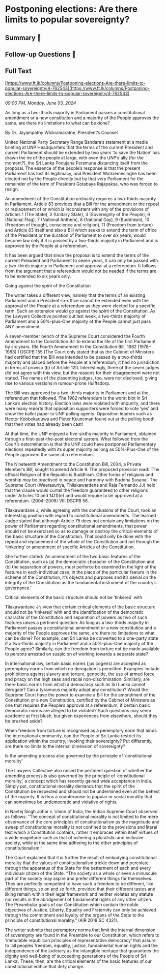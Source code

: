 # Postponing elections: Are there limits to popular sovereignty?

## Summary 🤖



## Follow-up Questions 🤖



## Full Text

[https://www.ft.lk/columns/Postponing-elections-Are-there-limits-to-popular-sovereignty/4-762543](https://www.ft.lk/columns/Postponing-elections-Are-there-limits-to-popular-sovereignty/4-762543)

*09:00 PM, Monday, June 03, 2024*

As long as a two-thirds majority in Parliament passes a constitutional amendment or a new constitution and a majority of the People approves the same, are there no limitations to what can be done?

By Dr. Jayampathy Wickramaratne, President’s Counsel

United National Party Secretary Range Bandara’s statement at a media briefing at UNP Headquarters that the terms of the current President and current Parliament should be extended by two years ‘to save the Nation’ has drawn the ire of the people at large, with even the UNP’s ally (for the moment?), the Sri Lanka Podujana Peramuna distancing itself from the proposal. The essence of the people’s response is that the present Parliament has lost its legitimacy, and President Wickremesinghe has been elected not by the People directly but by that very Parliament for the remainder of the term of President Gotabaya Rajapaksa, who was forced to resign.

An amendment of the Constitution ordinarily requires a two-thirds majority in Parliament. Article 83 provides that a Bill for the amendment or the repeal or replacement of or which is inconsistent with any of the provisions of Articles 1 (The State), 2 (Unitary State), 3 (Sovereignty of the People), 6 (National Flag), 7 (National Anthem), 8 (National Day), 9 (Buddhism), 10 (Freedom of thought, conscience and religion), 11 (Freedom from torture) and Article 83 itself and also a Bill which seeks to extend the term of office of the President or the duration of Parliament to over six years, would become law only if it is passed by a two-thirds majority in Parliament and is approved by the People at a referendum.

It has been argued that since the proposal is to extend the terms of the current President and Parliament to seven years, it can only be passed with a two-thirds majority in Parliament and approval at a referendum. It follows from the argument that a referendum would not be needed if the terms are to be extended to six years only.

Going against the spirit of the Constitution

The writer takes a different view, namely that the terms of an existing Parliament and a President-in-office cannot be extended even with the approval of the People at a referendum as they were elected for a specific term. Such an extension would go against the spirit of the Constitution. As the Lawyers Collective pointed out last week, a two-thirds majority of Parliament and a 50%-plus-One majority of the People cannot just pass ANY amendment.

A seven-member bench of the Supreme Court considered the Fourth Amendment to the Constitution Bill to extend the life of the first Parliament by six years. (Re Fourth Amendment to the Constitution Bill, 1982 (1978–1983) I DSCPB 155.)The Court only stated that as the Cabinet of Ministers had certified that the Bill was intended to be passed by a two-thirds majority and placed before the People at a referendum, it had no jurisdiction in terms of proviso (b) of Article 120. Interestingly, three of the seven judges did not agree with this view, but the reasons for their disagreement were not stated. The names of the dissenting judges, too, were not disclosed, giving rise to various versions in rumour-prone Hulftsdorp.

The Bill was approved by a two-thirds majority in Parliament and at the referendum that followed. The 1982 referendum is the worst blot in Sri Lanka’s election history. Election laws were violated with impunity, and there were many reports that opposition supporters were forced to vote ‘yes’ and show the ballot paper to UNP polling agents. Opposition leaders such as Hector Kobbekaduwa and Pieter Keuneman found out at the polling booth that their votes had already been cast!

At that time, the UNP enjoyed a five-sixths majority in Parliament, obtained through a first-past-the-post electoral system. What followed from the Court’s determination is that the UNP could have postponed Parliamentary elections repeatedly with its super majority as long as 50%-Plus-One of the People approved the same at a referendum.

The Nineteenth Amendment to the Constitution Bill, 2004, a Private Member’s Bill, sought to amend Article 9. The proposed provision read: ‘The official Religion of the Republic is Buddhism. Other forms of religions and worship may be practised in peace and harmony with Buddha Sasana.’ The Supreme Court (Weerasuriya, Thilakawardena and Raja Fernando JJ) held that the clause would curtail the freedom guaranteed to other religions under Articles 10 and 14(1)(e) and would require to be approved at a referendum. (2004–2006) VIII DSCPB 58.

Tilakawardane J, while agreeing with the conclusions of the Court, took an interesting position with regard to constitutional amendments. The learned Judge stated that although Article 75 does not contain any limitations on the power of Parliament regarding constitutional amendments, that power should not be exercised so as to damage or destroy the critical elements of the basic structure of the Constitution. That could only be done with the repeal and replacement of the whole of the Constitution and not through the ‘tinkering’ or amendment of specific Articles of the Constitution.

She further stated: ‘An amendment of the two basic features of the Constitution, such as (a) the democratic character of the Constitution and (b) the separation of powers, must perforce be examined in the light of the features in each individual case, in the place of the particular feature in the scheme of the Constitution, it’s objects and purposes and it’s denial on the integrity of the Constitution as the fundamental instrument of the country’s governance.’

Critical elements of the basic structure should not be ‘tinkered’ with

Tilakawardane J’s view that certain critical elements of the basic structure should not be ‘tinkered’ with and the identification of the democratic character of the Constitution and separation of powers as two of such features raises a pertinent question: As long as a two-thirds majority in Parliament passes a constitutional amendment or a new constitution and a majority of the People approves the same, are there no limitations to what can be done? For example, can Sri Lanka be converted to a one-party state if a two-thirds majority in Parliament and a 50%-plus-One majority of the People agree? Similarly, can the freedom from torture not be made available to persons arrested on suspicion of working towards a separate state?

In international law, certain basic norms (jus cogens) are accepted as peremptory norms from which no derogation is permitted. Examples include prohibitions against slavery and torture, genocide, the use of armed force and piracy on the high seas and racial non-discrimination. Similarly, are there basic norms from which a democracy such as Sri Lanka cannot derogate? Can a tyrannous majority adopt any constitution? Would the Supreme Court have the power to examine a Bill for the amendment of the Constitution or a new Constitution, certified by the Cabinet of Ministers as one that requires the People’s approval at a referendum, if certain basic democratic norms are alleged to be violated? Such questions may seem academic at first blush, but given experiences from elsewhere, should they be brushed aside?

When freedom from torture is recognised as a peremptory norm that binds the international community, can the People of Sri Lanka restrict its application within the country, invoking their sovereignty? Put differently, are there no limits to the internal dimension of sovereignty?

Is the amending process also governed by the principle of ‘constitutional morality’

The Lawyers Collective also raised the pertinent question of whether the amending process is also governed by the principle of ‘constitutional morality’, a concept which has recently gained wide acceptance in India. Simply put, constitutional morality demands that the spirit of the Constitution be respected and should not be undermined even at the behest of the majority. It is thus a counterpoise to popular or social morality that can sometimes be undemocratic and violative of rights.

In Navtej Singh Johar v. Union of India, the Indian Supreme Court observed as follows: “The concept of constitutional morality is not limited to the mere observance of the core principles of constitutionalism as the magnitude and sweep of constitutional morality is not confined to the provisions and literal text which a Constitution contains, rather it embraces within itself virtues of a wide magnitude such as that of ushering a pluralistic and inclusive society, while at the same time adhering to the other principles of constitutionalism.”

The Court explained that it is further the result of embodying constitutional morality that the values of constitutionalism trickle down and percolate through the apparatus of the State for the betterment of each and every individual citizen of the State. “The society as a whole or even a minuscule part of the society may aspire and prefer different things for themselves. They are perfectly competent to have such a freedom to be different, like different things, so on and so forth, provided that their different tastes and liking remain within their legal framework and neither violates any statute nor results in the abridgement of fundamental rights of any other citizen. The Preambular goals of our Constitution which contain the noble objectives of Justice, Liberty, Equality and Fraternity can only be achieved through the commitment and loyalty of the organs of the State to the principle of constitutional morality.” (AIR 2018 SC 4321).

The writer submits that peremptory norms that limit the internal dimension of sovereignty are found in the Preamble to our Constitution, which refers to ‘immutable republican principles of representative democracy’ that assure to ‘all peoples freedom, equality, justice, fundamental human rights and the independence of the judiciary as the intangible heritage that guarantees the dignity and well-being of succeeding generations of the People of Sri Lanka’. These, then, are the critical elements of the basic features of our constitutional edifice that defy change.

